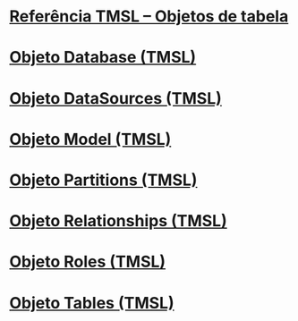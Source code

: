 # [Referência TMSL – Objetos de tabela](tmsl-reference-tabular-objects.md)

# [Objeto Database (TMSL)](database-object-tmsl.md)
# [Objeto DataSources (TMSL)](datasources-object-tmsl.md)
# [Objeto Model (TMSL)](model-object-tmsl.md)
# [Objeto Partitions (TMSL)](partitions-object-tmsl.md)
# [Objeto Relationships (TMSL)](relationships-object-tmsl.md)
# [Objeto Roles (TMSL)](roles-object-tmsl.md)
# [Objeto Tables (TMSL)](tables-object-tmsl.md)
